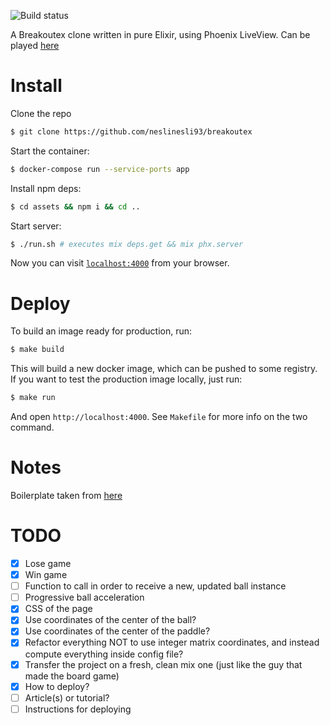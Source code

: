 ![Build status](https://github.com/neslinesli93/breakoutex/workflows/Build%20status/badge.svg)

A Breakoutex clone written in pure Elixir, using Phoenix LiveView. Can be played [here](https://breakoutex.tommasopifferi.com)

# Install

Clone the repo

```bash
$ git clone https://github.com/neslinesli93/breakoutex
```

Start the container:

```bash
$ docker-compose run --service-ports app
```

Install npm deps:

```bash
$ cd assets && npm i && cd ..
```

Start server:

```bash
$ ./run.sh # executes mix deps.get && mix phx.server
```

Now you can visit [`localhost:4000`](http://localhost:4000) from your browser.

# Deploy

To build an image ready for production, run:

```bash
$ make build
```

This will build a new docker image, which can be pushed to some registry. If you want to test the production image locally, just run:

```bash
$ make run
```

And open `http://localhost:4000`. See `Makefile` for more info on the two command.

# Notes

Boilerplate taken from [here](https://github.com/chrismccord/phoenix_live_view_example)

# TODO

- [x] Lose game
- [x] Win game
- [ ] Function to call in order to receive a new, updated ball instance
- [ ] Progressive ball acceleration
- [x] CSS of the page
- [x] Use coordinates of the center of the ball?
- [x] Use coordinates of the center of the paddle?
- [x] Refactor everything NOT to use integer matrix coordinates, and instead compute everything inside config file?
- [x] Transfer the project on a fresh, clean mix one (just like the guy that made the board game)
- [x] How to deploy?
- [ ] Article(s) or tutorial?
- [ ] Instructions for deploying
